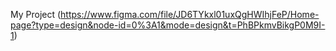 My Project (https://www.figma.com/file/JD6TYkxl01uxQgHWIhjFeP/Home-page?type=design&node-id=0%3A1&mode=design&t=PhBPkmvBikgP0M9I-1)
